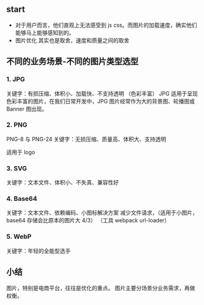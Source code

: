 ## start

- 对于用户而言，他们直观上无法感受到 js css。而图片的加载速度，确实他们能够马上能够感知到的。
- 图片优化 其实也是取舍，速度和质量之间的取舍

## 不同的业务场景-不同的图片类型选型

### 1. JPG

关键字：有损压缩、体积小、加载快、不支持透明 （色彩丰富）
JPG 适用于呈现色彩丰富的图片，在我们日常开发中，JPG 图片经常作为大的背景图、轮播图或 Banner 图出现。

<!-- jpg.avif -->

### 2. PNG

PNG-8 与 PNG-24
关键字：无损压缩、质量高、体积大、支持透明

适用于 logo

### 3. SVG

关键字：文本文件、体积小、不失真、兼容性好

### 4. Base64

关键字：文本文件、依赖编码、小图标解决方案
减少文件请求，（适用于小图片，base64 存储会比原本的图片大 4/3） （工具 webpack url-loader）

### 5. WebP

关键字：年轻的全能型选手


## 小结
图片，特别是电商平台，往往是优化的重点。
图片主要分场景分业务需求，再做权衡。
